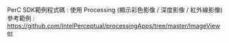 PerC SDK範例程式碼 : 使用 Processing (顯示彩色影像 / 深度影像 / 紅外線影像)<br/>
參考範例 : https://github.com/IntelPerceptual/processingApps/tree/master/ImageViewer


